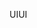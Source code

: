 <span data-ttu-id="32500-101">UI</span><span class="sxs-lookup"><span data-stu-id="32500-101">UI</span></span>